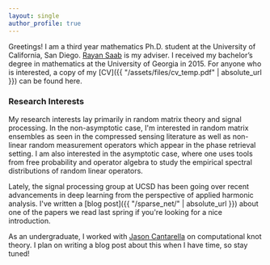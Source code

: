 ```yaml
--- 
layout: single
author_profile: true
---
```


Greetings! I am a third year mathematics Ph.D. student at the University
of California, San Diego. [Rayan Saab](http://www.math.ucsd.edu/~rsaab/) is my adviser.
I received my bachelor’s degree in mathematics at the University of Georgia in 2015.
For anyone who is interested, a copy of my [CV]({{ "/assets/files/cv_temp.pdf" | absolute_url }}) can be found here.

### Research Interests
My research interests lay primarily in random matrix theory and signal processing. 
In the non-asymptotic case, I'm interested in random matrix ensembles as seen in the compressed sensing literature as 
well as non-linear random measurement operators which appear in the phase retrieval setting.
I am also interested in the asymptotic case, where one uses tools from free probability and
operator algebra to study the empirical spectral distributions of random linear operators.

Lately, the signal processing group at UCSD has been going over recent advancements in deep learning
from the perspective of applied harmonic analysis. I've written a [blog post]({{ "/sparse_net/" | absolute_url }}) about one of the papers
we read last spring if you're looking for a nice introduction.

As an undergraduate, I worked with [Jason Cantarella](https://www.jasoncantarella.com/wordpress/)
on computational knot theory. I plan on writing a blog post about this when I have time, so stay
tuned!
